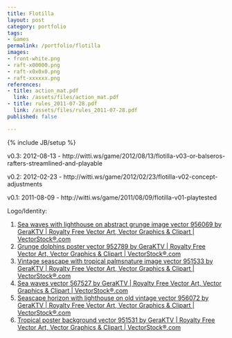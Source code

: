 ```yaml
---
title: Flotilla
layout: post
category: portfolio
tags:
- Games
permalink: /portfolio/flotilla
images:
- front-white.png
- raft-x00000.png
- raft-x0x0x0.png
- raft-xxxxxx.png
references:
- title: action_mat.pdf
  link: /assets/files/action_mat.pdf
- title: rules_2011-07-28.pdf
  link: /assets/files/rules_2011-07-28.pdf
published: false

---
```

{% include JB/setup %}
<div id="node-222" class="node node-portfolio node-promoted node-unpublished">
  <div class="content clearfix">
    <div class="field field-name-body field-type-text-with-summary field-label-hidden"><div class="field-items"><div class="field-item even"><p>v0.3: 2012-08-13 - http://witti.ws/game/2012/08/13/flotilla-v03-or-balseros-rafters-streamlined-and-playable</p>
<p>v0.2: 2012-02-23 - http://witti.ws/game/2012/02/23/flotilla-v02-concept-adjustments</p>
<p>v0.1: 2011-08-09 - http://witti.ws/game/2011/08/09/flotilla-v01-playtested</p>
<p>Logo/Identity:</p>
<ol><li>
		<a href="http://www.vectorstock.com/royalty-free-vector/sea-waves-with-lighthouse-on-abstract-grunge-image-vector-956069">Sea waves with lighthouse on abstract grunge image vector 956069 by GeraKTV | Royalty Free Vector Art, Vector Graphics &amp; Clipart | VectorStock®.com</a></li>
	<li>
		<a href="http://www.vectorstock.com/royalty-free-vector/grunge-dolphins-poster-vector-952789">Grunge dolphins poster vector 952789 by GeraKTV | Royalty Free Vector Art, Vector Graphics &amp; Clipart | VectorStock®.com</a></li>
	<li>
		<a href="http://www.vectorstock.com/royalty-free-vector/vintage-seascape-with-tropical-palmsnature-image-vector-951533">Vintage seascape with tropical palmsnature image vector 951533 by GeraKTV | Royalty Free Vector Art, Vector Graphics &amp; Clipart | VectorStock®.com</a></li>
	<li>
		<a href="http://www.vectorstock.com/royalty-free-vector/sea-waves-vector-567527">Sea waves vector 567527 by GeraKTV | Royalty Free Vector Art, Vector Graphics &amp; Clipart | VectorStock®.com</a></li>
	<li>
		<a href="http://www.vectorstock.com/royalty-free-vector/seascape-horizon-with-lighthouse-on-old-vintage-vector-956072">Seascape horizon with lighthouse on old vintage vector 956072 by GeraKTV | Royalty Free Vector Art, Vector Graphics &amp; Clipart | VectorStock®.com</a></li>
	<li>
		<a href="http://www.vectorstock.com/royalty-free-vector/tropical-poster-background-vector-951531">Tropical poster background vector 951531 by GeraKTV | Royalty Free Vector Art, Vector Graphics &amp; Clipart | VectorStock®.com</a></li>
</ol></div></div></div>  </div>
</div>
